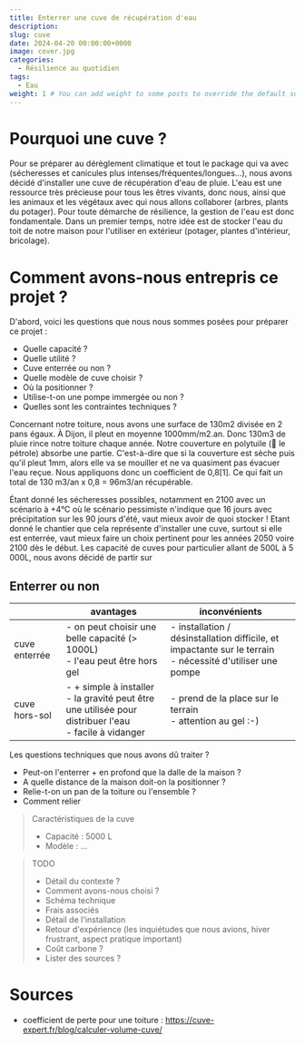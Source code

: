 ```yaml
---
title: Enterrer une cuve de récupération d'eau
description:
slug: cuve
date: 2024-04-20 00:00:00+0000
image: cover.jpg
categories:
  - Résilience au quotidien
tags:
  - Eau
weight: 1 # You can add weight to some posts to override the default sorting (date descending)
---
```


# Pourquoi une cuve ?

Pour se préparer au dérèglement climatique et tout le package qui va avec (sécheresses et canicules plus intenses/fréquentes/longues...), nous avons décidé d'installer une cuve de récupération d'eau de pluie. L'eau est une ressource très précieuse pour tous les êtres vivants, donc nous, ainsi que les animaux et les végétaux avec qui nous allons collaborer (arbres, plants du potager).
Pour toute démarche de résilience, la gestion de l'eau est donc fondamentale.
Dans un premier temps, notre idée est de stocker l'eau du toit de notre maison pour l'utiliser en extérieur (potager, plantes d'intérieur, bricolage).

# Comment avons-nous entrepris ce projet ?

D'abord, voici les questions que nous nous sommes posées pour préparer ce projet :

- Quelle capacité ?
- Quelle utilité ?
- Cuve enterrée ou non ?
- Quelle modèle de cuve choisir ?
- Où la positionner ?
- Utilise-t-on une pompe immergée ou non ?
- Quelles sont les contraintes techniques ?

Concernant notre toiture, nous avons une surface de 130m2 divisée en 2 pans égaux. À Dijon, il pleut en moyenne 1000mm/m2.an. Donc 130m3 de pluie rince notre toiture chaque année.
Notre couverture en polytuile (👋 le pétrole) absorbe une partie. C'est-à-dire que si la couverture est sèche puis qu'il pleut 1mm, alors elle va se mouiller et ne va quasiment pas évacuer l'eau reçue. Nous appliquons donc un coefficient de 0,8[1].
Ce qui fait un total de 130 m3/an x 0,8 = 96m3/an récupérable.

Étant donné les sécheresses possibles, notamment en 2100 avec un scénario à +4°C où le scénario pessimiste n'indique que 16 jours avec précipitation sur les 90 jours d'été, vaut mieux avoir de quoi stocker !
Etant donné le chantier que cela représente d'installer une cuve, surtout si elle est enterrée, vaut mieux faire un choix pertinent pour les années 2050 voire 2100 dès le début.
Les capacité de cuves pour particulier allant de 500L à 5 000L, nous avons décidé de partir sur

## Enterrer ou non

|               | avantages                                                                                                      | inconvénients                                                                                                  |
| ------------- | -------------------------------------------------------------------------------------------------------------- | -------------------------------------------------------------------------------------------------------------- |
| cuve enterrée | - on peut choisir une belle capacité (> 1000L) <br> - l'eau peut être hors gel                                 | - installation / désinstallation difficile, et impactante sur le terrain <br> - nécessité d'utiliser une pompe |
| cuve hors-sol | - + simple à installer <br> - la gravité peut être une utilisée pour distribuer l'eau <br> - facile à vidanger | - prend de la place sur le terrain <br> - attention au gel :-)                                                 |

Les questions techniques que nous avons dû traiter ?

- Peut-on l'enterrer + en profond que la dalle de la maison ?
- A quelle distance de la maison doit-on la positionner ?
- Relie-t-on un pan de la toiture ou l'ensemble ?
- Comment relier

> Caractéristiques de la cuve
>
> - Capacité : 5000 L
> - Modèle : ...

> TODO
>
> - Détail du contexte ?
> - Comment avons-nous choisi ?
> - Schéma technique
> - Frais associés
> - Détail de l'installation
> - Retour d'expérience (les inquiétudes que nous avions, hiver frustrant, aspect pratique important)
> - Coût carbone ?
> - Lister des sources ?

# Sources

- coefficient de perte pour une toiture : https://cuve-expert.fr/blog/calculer-volume-cuve/
